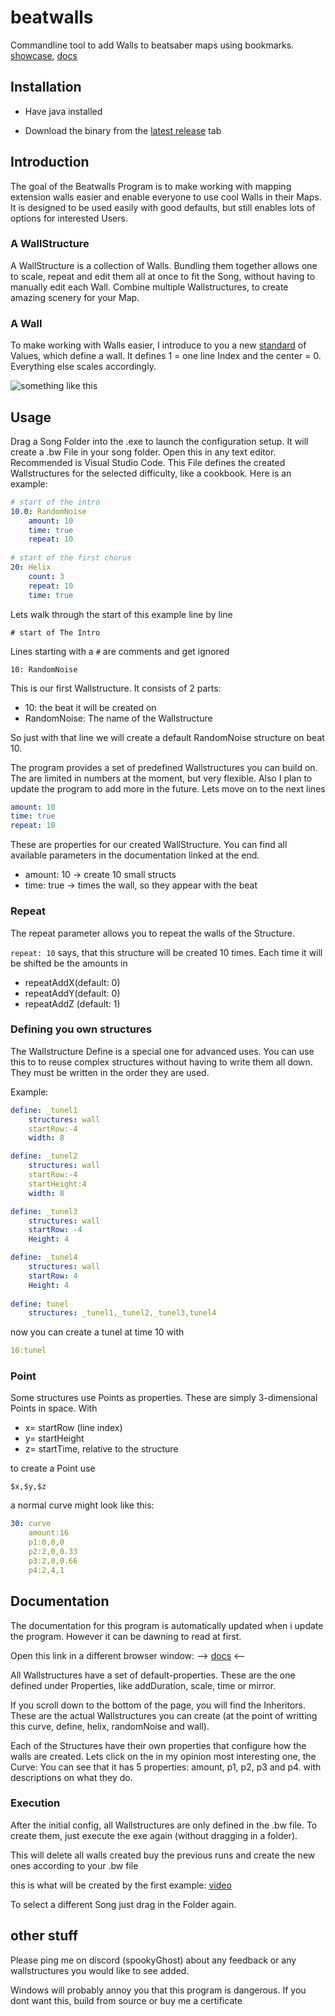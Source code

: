 # beatwalls

Commandline tool to add Walls to beatsaber maps using bookmarks. [showcase](https://streamable.com/felde),
 [docs](https://spookygh0st.github.io/beatwalls/structure/-wall-structure/index.html)

## Installation

- Have java installed

- Download the binary from the [latest release](https://github.com/spookyGh0st/beatwalls/releases) tab

## Introduction

The goal of the Beatwalls Program is to make working with mapping extension walls easier and enable everyone to use cool Walls in their Maps. It is designed to be used easily with good defaults, but still enables lots of options for interested Users.

### A WallStructure 

A WallStructure is a collection of Walls. Bundling them together allows one to scale, repeat and edit them all at once to fit the Song, without having to manually edit each Wall. Combine multiple Wallstructures, to create amazing scenery for your Map.


### A Wall

To make working with Walls easier, I introduce to you a new [standard](https://xkcd.com/927) of Values, which define a wall. It defines 1 = one line Index and the center = 0. Everything else scales accordingly.

![something like this](https://i.imgur.com/Uz7aIDg.png=100x100 )

## Usage

Drag a Song Folder into the .exe to launch the configuration setup. 
It will create a .bw File in your song folder. Open this in any text editor. Recommended is Visual Studio Code.
This File defines the created Wallstructures for the selected difficulty, like a cookbook. Here is an example:

```yaml
# start of the intro
10.0: RandomNoise
    amount: 10
    time: true
    repeat: 10
    
# start of the first chorus
20: Helix
    count: 3
    repeat: 10
    time: true
```

Lets walk through the start of this example line by line

```# start of The Intro```

Lines starting with a `#` are comments and get ignored

```10: RandomNoise```

This is our first Wallstructure. It consists of 2 parts:
- 10: the beat it will be created on
- RandomNoise: The name of the Wallstructure

So just with that line we will create a default RandomNoise structure on beat 10.

The program provides a set of predefined Wallstructures you can build on. The are limited in numbers at the moment, but very flexible. Also I plan to update the program to add more in the future. Lets move on to the next lines

```yaml
amount: 10
time: true
repeat: 10
```

These are properties for our created WallStructure. You can find all available parameters in the documentation linked at the end.

- amount: 10 -> create 10 small structs
- time: true -> times the wall, so they appear with the beat

### Repeat

The repeat parameter allows you to repeat the walls of the Structure. 

`repeat: 10` says, that this structure will be created 10 times.
Each time it will be shifted be the amounts in 

- repeatAddX(default: 0)
- repeatAddY(default: 0) 
- repeatAddZ (default: 1)

### Defining you own structures

The Wallstructure Define is a special one for advanced uses. You can use this to to reuse complex structures without having to write them all down. They must be written in the order they are used.

Example:
```yaml
define: _tunel1
    structures: wall
    startRow:-4
    width: 8

define: _tunel2
    structures: wall
    startRow:-4
    startHeight:4
    width: 8

define: _tunel3
    structures: wall
    startRow: -4
    Height: 4

define: _tunel4
    structures: wall
    startRow: 4
    Height: 4
    
define: tunel
    structures: _tunel1,_tunel2,_tunel3,tunel4
```
now you can create a tunel at time 10 with
```yaml
10:tunel
```




### Point

Some structures use Points as properties. These are simply 3-dimensional Points in space. With

- x= startRow (line index)
- y= startHeight 
- z= startTime, relative to the structure

to create a Point use

```$x,$y,$z```

a normal curve might look like this:

```yaml
30: curve
    amount:16
    p1:0,0,0
    p2:2,0,0.33
    p3:2,0,0.66
    p4:2,4,1
```
## Documentation

The documentation for this program is automatically updated when i update the program. However it can be dawning to read at first. 

Open this link in a different browser window:
--> [docs](https://spookygh0st.github.io/beatwalls/structure/-wall-structure/index.html) <--

All Wallstructures have a set of default-properties. These are the one defined under Properties, like addDuration, scale, time or mirror.

If you scroll down to the bottom of the page, you will find the Inheritors. These are the actual Wallstructures you can create (at the point of writting this curve, define, helix, randomNoise and wall).

Each of the Structures have their own properties that configure how the walls are created. Lets click on the in my opinion most interesting one, the Curve:
You can see that it has 5 properties: amount, p1, p2, p3 and p4. with descriptions on what they do.

### Execution

After the initial config, all Wallstructures are only defined in the .bw file. To create them, just execute the exe again (without dragging in a folder).

This will delete all walls created buy the previous runs and create the new ones according to your .bw file

this is what will be created by the first example: [video](https://streamable.com/s/md58n)

To select a different Song just drag in the Folder again.

## other stuff

Please ping me on discord (spookyGhost) about any feedback or any wallstructures you would like to see added.

Windows will probably annoy you that this program is dangerous. If you dont want this, build from source or buy me a certificate
